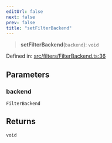 ```yaml
---
editUrl: false
next: false
prev: false
title: "setFilterBackend"
---
```


> **setFilterBackend**(`backend`): `void`

Defined in: [src/filters/FilterBackend.ts:36](https://github.com/fabricjs/fabric.js/blob/8206f10a405480a7ba988ff6cfdde6412c1f13f8/src/filters/FilterBackend.ts#L36)

## Parameters

### backend

`FilterBackend`

## Returns

`void`
